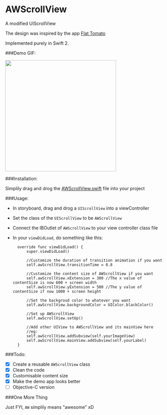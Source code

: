 # AWScrollView
A modified UIScrollView 

The design was inspired by the app [Flat Tomato](https://itunes.apple.com/us/app/flat-tomato-time-management/id719462746?mt=8)

Implemented purely in Swift 2.

###Demo GIF:

<img src="https://github.com/hkalexling/AWScrollView-Lab/blob/master/AWScrollView.gif" width="350">

###Installation:

Simplily drag and drog the [AWScrollView.swift](https://github.com/hkalexling/AWScrollView/blob/master/AWScrollView/AWScrollView.swift) file into your project

###Usage:

- In storyboard, drag and drog a `UIScrollView` into a viewController
- Set the class of the `UIScrollView` to be `AWScrollView`
- Connect the IBOutlet of `AWScrollView` to your view controller class file
- In your `viewDidLoad`, do something like this:

        override func viewDidLoad() {
            super.viewDidLoad()
            
            //Customize the duration of transition animation if you want
			self.awScrollView.transitionTime = 0.8
		    
			//Customize the content size of AWScrollView if you want
			self.awScrollView.xExtension = 300 //The x value of contentSize is now 600 + screen width
			self.awScrollView.yExtension = 500 //The y value of contentSize if now 1000 + screen height
			
			//Set the backgroud color to whatever you want
		    self.awScrollView.backgroundColor = UIColor.blackColor()
		
			//Set up AWScrollView
            self.awScrollView.setUp()
		
		    //Add other UIView to AWScrollView and its mainView here
		    //eg:
		    self.awScrollView.addSubview(self.yourImageView)
		    self.awScrollView.mainView.addSubview(self.yourLabel)
        }

###Todo:

- [X] Create a reusable `AWScrollView` class
- [X] Clean the code
- [X] Customisable content size
- [X] Make the demo app looks better
- [ ] Objective-C version

###One More Thing

Just FYI, `AW` simplily means "awesome" xD


